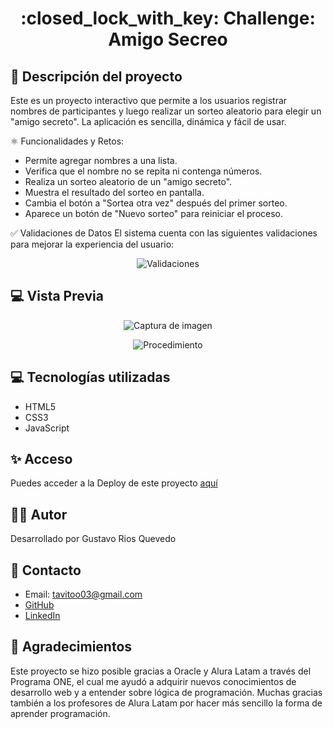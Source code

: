 <h1 align="center">:closed_lock_with_key: Challenge: Amigo Secreo</h1>

## :pencil: Descripción del proyecto
Este es un proyecto interactivo que permite a los usuarios registrar nombres de participantes y luego realizar un sorteo aleatorio para elegir un "amigo secreto". La aplicación es sencilla, dinámica y fácil de usar.

 ⚛️ Funcionalidades y Retos:
- Permite agregar nombres a una lista.
- Verifica que el nombre no se repita ni contenga números.
- Realiza un sorteo aleatorio de un "amigo secreto".
- Muestra el resultado del sorteo en pantalla.
- Cambia el botón a "Sortea otra vez" después del primer sorteo.
- Aparece un botón de "Nuevo sorteo" para reiniciar el proceso.

✅ Validaciones de Datos
El sistema cuenta con las siguientes validaciones para mejorar la experiencia del usuario:

<p align="center">
  <img src="https://github.com/user-attachments/assets/d27e90fc-93d1-4391-b1fa-5616d97279a2" alt="Validaciones">
</p>

## :computer: Vista Previa
<p align="center">
  <img src="https://github.com/user-attachments/assets/3f1b9ec8-a7ba-416d-9274-fca34e27a303" alt="Captura de imagen">
</p>
<p align="center">
  <img src="https://github.com/user-attachments/assets/cf72fee3-cf77-4fef-8345-fa606e00244a" alt="Procedimiento">
</p>


## :computer: Tecnologías utilizadas
- HTML5
- CSS3
- JavaScript

## :sparkles: Acceso
Puedes acceder a la Deploy de este proyecto <a target="_blank" href="https://gustav0-ri0s.github.io/Challenge-Encriptador/">aquí</a>

## :man_student: Autor
Desarrollado por Gustavo Rios Quevedo

## :pushpin: Contacto
- Email: <a href="mailto: tavitoo03@gmail.com" target="_blank">tavitoo03@gmail.com</a>
- <a href="https://github.com/gustav0-ri0s">GitHub</a>
- <a href="https://www.linkedin.com/in/gustavoed4/">LinkedIn</a>

## :gift_heart: Agradecimientos
Este proyecto se hizo posible gracias a Oracle y Alura Latam a través del Programa ONE, el cual me ayudó a adquirir nuevos conocimientos de desarrollo web y a entender sobre lógica de programación. Muchas gracias también a los profesores de Alura Latam por hacer más sencillo la forma de aprender programación.

[## :trophy: INSIGNIA DE FINALIZACIÓN]: #
[<p align="center">]: #
 [ <img src="https://github.com/gustav0-ri0s/Challenge-Encriptador/blob/main/img/insignia-finish.png" alt="Insignia de Finalización">]: #
[</p>]: #

<!-- ![Image text](https://github.com/gustav0-ri0s/Challenge-Encriptador/blob/main/img/insignia-finish.png) -->
